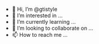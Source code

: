 - 👋 Hi, I’m @gtistyle
- 👀 I’m interested in ...
- 🌱 I’m currently learning ...
- 💞️ I’m looking to collaborate on ...
- 📫 How to reach me ...

<!---
gtistyle/gtistyle is a ✨ special ✨ repository because its `README.md` (this file) appears on your GitHub profile.
You can click the Preview link to take a look at your changes.
--->
